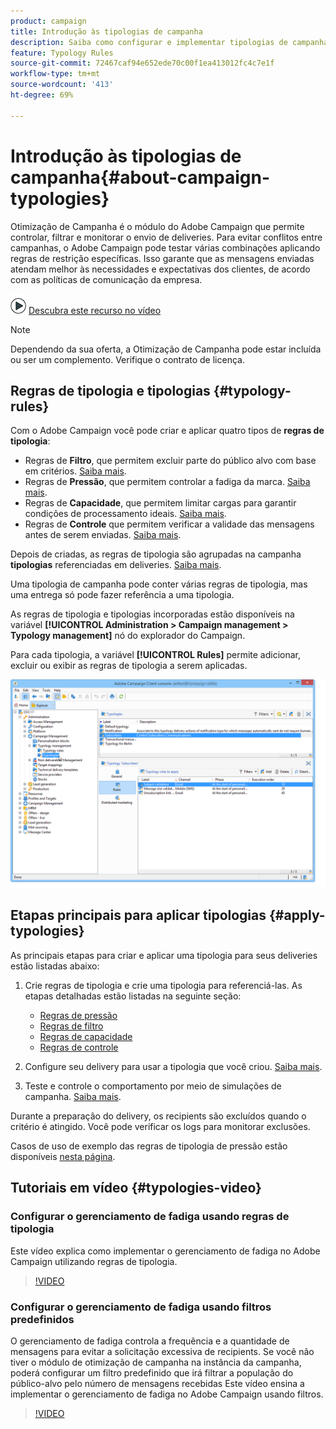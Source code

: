 ```yaml
---
product: campaign
title: Introdução às tipologias de campanha
description: Saiba como configurar e implementar tipologias de campanha
feature: Typology Rules
source-git-commit: 72467caf94e652ede70c00f1ea413012fc4c7e1f
workflow-type: tm+mt
source-wordcount: '413'
ht-degree: 69%

---
```


# Introdução às tipologias de campanha{#about-campaign-typologies}

Otimização de Campanha é o módulo do Adobe Campaign que permite controlar, filtrar e monitorar o envio de deliveries. Para evitar conflitos entre campanhas, o Adobe Campaign pode testar várias combinações aplicando regras de restrição específicas. Isso garante que as mensagens enviadas atendam melhor às necessidades e expectativas dos clientes, de acordo com as políticas de comunicação da empresa.

![](assets/do-not-localize/how-to-video.png) [Descubra este recurso no vídeo](#typologies-video)

>[!NOTE]
>
>Dependendo da sua oferta, a Otimização de Campanha pode estar incluída ou ser um complemento. Verifique o contrato de licença.

## Regras de tipologia e tipologias {#typology-rules}

Com o Adobe Campaign você pode criar e aplicar quatro tipos de **regras de tipologia**:

* Regras de **Filtro**, que permitem excluir parte do público alvo com base em critérios. [Saiba mais](filtering-rules.md).
* Regras de **Pressão**, que permitem controlar a fadiga da marca. [Saiba mais](pressure-rules.md).
* Regras de **Capacidade**, que permitem limitar cargas para garantir condições de processamento ideais. [Saiba mais](consistency-rules.md#controlling-capacity).
* Regras de **Controle** que permitem verificar a validade das mensagens antes de serem enviadas. [Saiba mais](control-rules.md).

Depois de criadas, as regras de tipologia são agrupadas na campanha **tipologias** referenciadas em deliveries. [Saiba mais](#apply-typologies).

Uma tipologia de campanha pode conter várias regras de tipologia, mas uma entrega só pode fazer referência a uma tipologia.

As regras de tipologia e tipologias incorporadas estão disponíveis na variável **[!UICONTROL Administration > Campaign management > Typology management]** nó do explorador do Campaign.

Para cada tipologia, a variável **[!UICONTROL Rules]** permite adicionar, excluir ou exibir as regras de tipologia a serem aplicadas.

![](assets/campaign_opt_rules_tab.png)

## Etapas principais para aplicar tipologias {#apply-typologies}

As principais etapas para criar e aplicar uma tipologia para seus deliveries estão listadas abaixo:

1. Crie regras de tipologia e crie uma tipologia para referenciá-las.
As etapas detalhadas estão listadas na seguinte seção:
   * [Regras de pressão](pressure-rules.md)
   * [Regras de filtro](filtering-rules.md)
   * [Regras de capacidade](consistency-rules.md)
   * [Regras de controle](control-rules.md)

1. Configure seu delivery para usar a tipologia que você criou. [Saiba mais](apply-rules.md#apply-a-typology-to-a-delivery).
1. Teste e controle o comportamento por meio de simulações de campanha. [Saiba mais](campaign-simulations.md).

Durante a preparação do delivery, os recipients são excluídos quando o critério é atingido. Você pode verificar os logs para monitorar exclusões.

Casos de uso de exemplo das regras de tipologia de pressão estão disponíveis [nesta página](pressure-rules.md#use-cases-on-pressure-rules).

## Tutoriais em vídeo {#typologies-video}

### Configurar o gerenciamento de fadiga usando regras de tipologia

Este vídeo explica como implementar o gerenciamento de fadiga no Adobe Campaign utilizando regras de tipologia.

>[!VIDEO](https://video.tv.adobe.com/v/25090?quality=12)

### Configurar o gerenciamento de fadiga usando filtros predefinidos

O gerenciamento de fadiga controla a frequência e a quantidade de mensagens para evitar a solicitação excessiva de recipients. Se você não tiver o módulo de otimização de campanha na instância da campanha, poderá configurar um filtro predefinido que irá filtrar a população do público-alvo pelo número de mensagens recebidas
Este vídeo ensina a implementar o gerenciamento de fadiga no Adobe Campaign usando filtros.

>[!VIDEO](https://video.tv.adobe.com/v/25091?quality=12)



